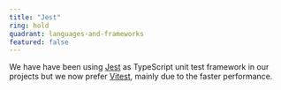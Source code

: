 ```yaml
---
title: "Jest"
ring: hold
quadrant: languages-and-frameworks
featured: false
---
```


We have have been using <a href="https://jestjs.io/">Jest</a> as TypeScript unit test framework in our projects but we now prefer <a href="vitest.html">Vitest</a>, mainly due to the faster performance. 